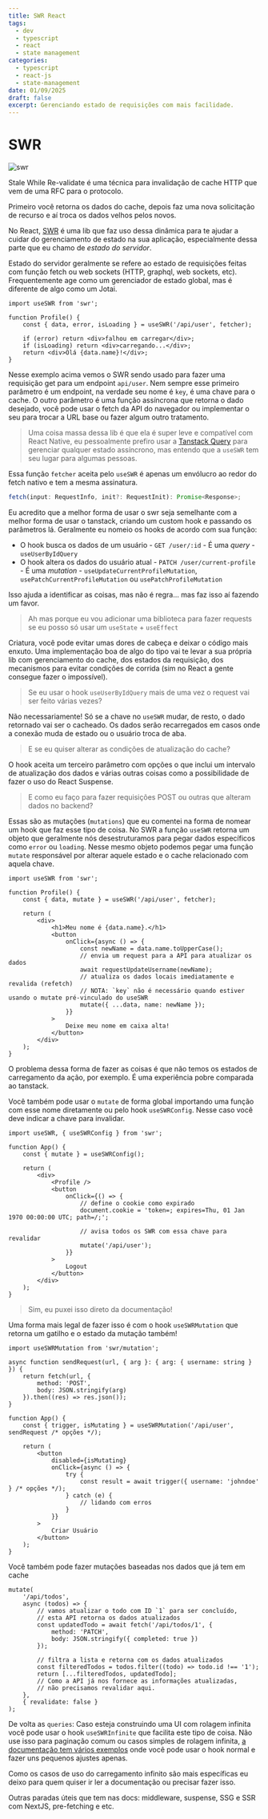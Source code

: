 ```yaml
---
title: SWR React
tags:
  - dev
  - typescript
  - react
  - state management
categories:
  - typescript
  - react-js
  - state-management
date: 01/09/2025
draft: false
excerpt: Gerenciando estado de requisições com mais facilidade.
---
```


# SWR

![swr](./swr.png)

Stale While Re-validate é uma técnica para invalidação de cache HTTP que vem de uma RFC para o protocolo.

Primeiro você retorna os dados do cache, depois faz uma nova solicitação de recurso e aí troca os dados velhos pelos novos.

No React, [SWR](https://swr.vercel.app/pt-BR) é uma lib que faz uso dessa dinâmica para te ajudar a cuidar do gerenciamento de estado na sua aplicação, especialmente dessa parte que eu chamo de _estado do servidor_.

Estado do servidor geralmente se refere ao estado de requisições feitas com função fetch ou web sockets (HTTP, graphql, web sockets, etc). Frequentemente age como um gerenciador de estado global, mas é diferente de algo como um Jotai.

```tsx
import useSWR from 'swr';

function Profile() {
	const { data, error, isLoading } = useSWR('/api/user', fetcher);

	if (error) return <div>falhou em carregar</div>;
	if (isLoading) return <div>carregando...</div>;
	return <div>Olá {data.name}!</div>;
}
```

Nesse exemplo acima vemos o SWR sendo usado para fazer uma requisição get para um endpoint `api/user`. Nem sempre esse primeiro parâmetro é um endpoint, na verdade seu nome é `key`, é uma chave para o cache. O outro parâmetro é uma função assíncrona que retorna o dado desejado, você pode usar o fetch da API do navegador ou implementar o seu para trocar a URL base ou fazer algum outro tratamento.

> Uma coisa massa dessa lib é que ela é super leve e compatível com React Native, eu pessoalmente prefiro usar a [Tanstack Query](https://tanstack.com/query/latest/docs/framework/react/quick-start) para gerenciar qualquer estado assíncrono, mas entendo que a `useSWR` tem seu lugar para algumas pessoas.

Essa função `fetcher` aceita pelo `useSWR` é apenas um envólucro ao redor do fetch nativo e tem a mesma assinatura.

```ts
fetch(input: RequestInfo, init?: RequestInit): Promise<Response>;
```

Eu acredito que a melhor forma de usar o swr seja semelhante com a melhor forma de usar o tanstack, criando um custom hook e passando os parâmetros lá. Geralmente eu nomeio os hooks de acordo com sua função:

- O hook busca os dados de um usuário - `GET /user/:id` - É uma _query_ - `useUserByIdQuery`
- O hook altera os dados do usuário atual - `PATCH /user/current-profile` - É uma _mutation_ - `useUpdateCurrentProfileMutation`, `usePatchCurrentProfileMutation` ou `usePatchProfileMutation`

Isso ajuda a identificar as coisas, mas não é regra... mas faz isso aí fazendo um favor.

> Ah mas porque eu vou adicionar uma biblioteca para fazer requests se eu posso só usar um `useState` + `useEffect`

Criatura, você pode evitar umas dores de cabeça e deixar o código mais enxuto. Uma implementação boa de algo do tipo vai te levar a sua própria lib com gerenciamento do cache, dos estados da requisição, dos mecanismos para evitar condições de corrida (sim no React a gente consegue fazer o impossível).

> Se eu usar o hook `useUserByIdQuery` mais de uma vez o request vai ser feito várias vezes?

Não necessariamente! Só se a chave no `useSWR` mudar, de resto, o dado retornado vai ser o cacheado. Os dados serão recarregados em casos onde a conexão muda de estado ou o usuário troca de aba.

> E se eu quiser alterar as condições de atualização do cache?

O hook aceita um terceiro parâmetro com opções o que inclui um intervalo de atualização dos dados e várias outras coisas como a possibilidade de fazer o uso do React Suspense.

> E como eu faço para fazer requisições POST ou outras que alteram dados no backend?

Essas são as mutações (`mutations`) que eu comentei na forma de nomear um hook que faz esse tipo de coisa.
No SWR a função `useSWR` retorna um objeto que geralmente nós desestruturamos para pegar dados específicos como `error` ou `loading`. Nesse mesmo objeto podemos pegar uma função `mutate` responsável por alterar aquele estado e o cache relacionado com aquela chave.

```tsx
import useSWR from 'swr';

function Profile() {
	const { data, mutate } = useSWR('/api/user', fetcher);

	return (
		<div>
			<h1>Meu nome é {data.name}.</h1>
			<button
				onClick={async () => {
					const newName = data.name.toUpperCase();
					// envia um request para a API para atualizar os dados
					await requestUpdateUsername(newName);
					// atualiza os dados locais imediatamente e revalida (refetch)
					// NOTA: `key` não é necessário quando estiver usando o mutate pré-vinculado do useSWR
					mutate({ ...data, name: newName });
				}}
			>
				Deixe meu nome em caixa alta!
			</button>
		</div>
	);
}
```

O problema dessa forma de fazer as coisas é que não temos os estados de carregamento da ação, por exemplo. É uma experiência pobre comparada ao tanstack.

Você também pode usar o `mutate` de forma global importando uma função com esse nome diretamente ou pelo hook `useSWRConfig`. Nesse caso você deve indicar a chave para invalidar.

```tsx
import useSWR, { useSWRConfig } from 'swr';

function App() {
	const { mutate } = useSWRConfig();

	return (
		<div>
			<Profile />
			<button
				onClick={() => {
					// define o cookie como expirado
					document.cookie = 'token=; expires=Thu, 01 Jan 1970 00:00:00 UTC; path=/;';

					// avisa todos os SWR com essa chave para revalidar
					mutate('/api/user');
				}}
			>
				Logout
			</button>
		</div>
	);
}
```

> Sim, eu puxei isso direto da documentação!

Uma forma mais legal de fazer isso é com o hook `useSWRMutation` que retorna um gatilho e o estado da mutação também!

```tsx
import useSWRMutation from 'swr/mutation';

async function sendRequest(url, { arg }: { arg: { username: string } }) {
	return fetch(url, {
		method: 'POST',
		body: JSON.stringify(arg)
	}).then((res) => res.json());
}

function App() {
	const { trigger, isMutating } = useSWRMutation('/api/user', sendRequest /* opções */);

	return (
		<button
			disabled={isMutating}
			onClick={async () => {
				try {
					const result = await trigger({ username: 'johndoe' } /* opções */);
				} catch (e) {
					// lidando com erros
				}
			}}
		>
			Criar Usuário
		</button>
	);
}
```

Você também pode fazer mutações baseadas nos dados que já tem em cache

```tsx
mutate(
	'/api/todos',
	async (todos) => {
		// vamos atualizar o todo com ID `1` para ser concluído,
		// esta API retorna os dados atualizados
		const updatedTodo = await fetch('/api/todos/1', {
			method: 'PATCH',
			body: JSON.stringify({ completed: true })
		});

		// filtra a lista e retorna com os dados atualizados
		const filteredTodos = todos.filter((todo) => todo.id !== '1');
		return [...filteredTodos, updatedTodo];
		// Como a API já nos fornece as informações atualizadas,
		// não precisamos revalidar aqui.
	},
	{ revalidate: false }
);
```

De volta as `queries`: Caso esteja construindo uma UI com rolagem infinita você pode usar o hook `useSWRInfinite` que facilita este tipo de coisa. Não use isso para paginação comum ou casos simples de rolagem infinita, [a documentação tem vários exemplos](https://swr.vercel.app/pt-BR/docs/pagination) onde você pode usar o hook normal e fazer uns pequenos ajustes apenas.

Como os casos de uso do carregamento infinito são mais específicas eu deixo para quem quiser ir ler a documentação ou precisar fazer isso.

Outras paradas úteis que tem nas docs: middleware, suspense, SSG e SSR com NextJS, pre-fetching e etc.

